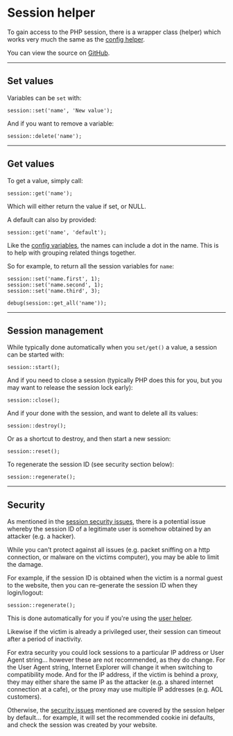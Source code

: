 
# Session helper

To gain access to the PHP session, there is a wrapper class (helper) which works very much the same as the [config helper](../../doc/system/config.md).

You can view the source on [GitHub](https://github.com/craigfrancis/framework/blob/master/framework/0.1/library/class/session.php).

---

## Set values

Variables can be `set` with:

	session::set('name', 'New value');

And if you want to remove a variable:

	session::delete('name');

---

## Get values

To get a value, simply call:

	session::get('name');

Which will either return the value if set, or NULL.

A default can also by provided:

	session::get('name', 'default');

Like the [config variables](../../doc/setup/config.md), the names can include a dot in the name. This is to help with grouping related things together.

So for example, to return all the session variables for `name`:

	session::set('name.first', 1);
	session::set('name.second', 1);
	session::set('name.third', 3);

	debug(session::get_all('name'));

---

## Session management

While typically done automatically when you `set/get()` a value, a session can be started with:

	session::start();

And if you need to close a session (typically PHP does this for you, but you may want to release the session lock early):

	session::close();

And if your done with the session, and want to delete all its values:

	session::destroy();

Or as a shortcut to destroy, and then start a new session:

	session::reset();

To regenerate the session ID (see security section below):

	session::regenerate();

---

## Security

As mentioned in the [session security issues](../../doc/security/sessions.md), there is a potential issue whereby the session ID of a legitimate user is somehow obtained by an attacker (e.g. a hacker).

While you can't protect against all issues (e.g. packet sniffing on a http connection, or malware on the victims computer), you may be able to limit the damage.

For example, if the session ID is obtained when the victim is a normal guest to the website, then you can re-generate the session ID when they login/logout:

	session::regenerate();

This is done automatically for you if you're using the [user helper](../../doc/system/user.md).

Likewise if the victim is already a privileged user, their session can timeout after a period of inactivity.

For extra security you could lock sessions to a particular IP address or User Agent string... however these are not recommended, as they do change. For the User Agent string, Internet Explorer will change it when switching to compatibility mode. And for the IP address, if the victim is behind a proxy, they may either share the same IP as the attacker (e.g. a shared internet connection at a cafe), or the proxy may use multiple IP addresses (e.g. AOL customers).

Otherwise, the [security issues](../../doc/security/sessions.md) mentioned are covered by the session helper by default... for example, it will set the recommended cookie ini defaults, and check the session was created by your website.
